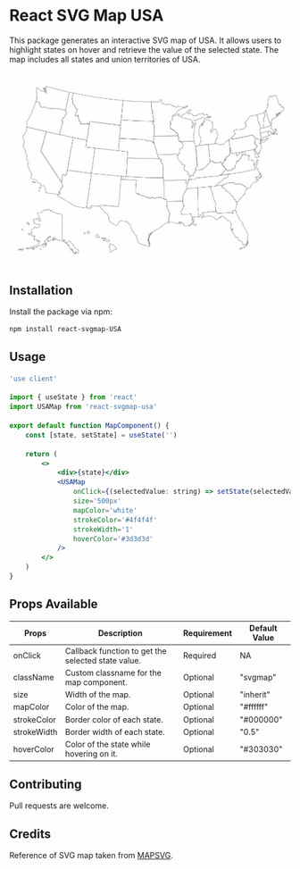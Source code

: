 # React SVG Map USA

This package generates an interactive SVG map of USA. It allows users to highlight states on hover and retrieve the value of the selected state. The map includes all states and union territories of USA.

![USA Map](./svgmap.gif)

## Installation

Install the package via npm:

```bash
npm install react-svgmap-USA
```

## Usage

```jsx
'use client'

import { useState } from 'react'
import USAMap from 'react-svgmap-usa'

export default function MapComponent() {
    const [state, setState] = useState('')

    return (
        <>
            <div>{state}</div>
            <USAMap
                onClick={(selectedValue: string) => setState(selectedValue)}
                size='500px'
                mapColor='white'
                strokeColor='#4f4f4f'
                strokeWidth='1'
                hoverColor='#3d3d3d'
            />
        </>
    )
}
```

## Props Available

| Props       | Description                                             | Requirement | Default Value |
|-------------|---------------------------------------------------------|-------------|---------------|
| onClick     | Callback function to get the selected state value.      | Required    | NA            |
| className   | Custom classname for the map component.                 | Optional    | "svgmap"      |
| size        | Width of the map.                                       | Optional    | "inherit"     |
| mapColor    | Color of the map.                                       | Optional    | "#ffffff"     |
| strokeColor | Border color of each state.                             | Optional    | "#000000"     |
| strokeWidth | Border width of each state.                             | Optional    | "0.5"         |
| hoverColor  | Color of the state while hovering on it.                | Optional    | "#303030"     |


## Contributing

Pull requests are welcome.

## Credits

Reference of SVG map taken from [MAPSVG](https://mapsvg.com/maps/USA).
